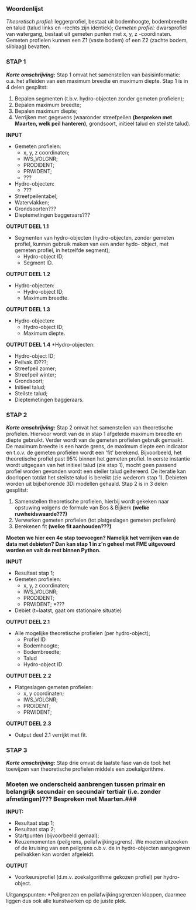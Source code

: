### Woordenlijst
*Theoretisch profiel:* leggerprofiel, bestaat uit bodemhoogte, bodembreedte en talud (talud links en -rechts zijn identiek);
*Gemeten profiel:* dwarsprofiel van watergang, bestaat uit gemeten punten met x, y, z -coordinaten. Gemeten profielen kunnen een Z1 (vaste
bodem) of een Z2 (zachte bodem, sliblaag) bevatten.

### STAP 1
**_Korte omschrijving:_** Stap 1 omvat het samenstellen van basisinformatie: o.a. het afleiden van een maximum breedte en maximum
diepte. Stap 1 is in 4 delen gesplitst:
1. Bepalen segmenten (t.b.v. hydro-objecten zonder gemeten profielen);
1. Bepalen maximum breedte;
1. Bepalen maximum diepte;
1. Verrijken met gegevens (waaronder streefpeilen **(bespreken met Maarten, welk peil hanteren)**, grondsoort, initieel talud en steilste talud).

**INPUT**
* Gemeten profielen:
  * x, y, z coordinaten;
  * IWS_VOLGNR;
  * PRODIDENT;
  * PRWIDENT;
  * ???
* Hydro-objecten:
  * ???
* Streefpeilentabel;
* Watervlakken;
* Grondsoorten???
* Dieptemetingen baggeraars???

**OUTPUT DEEL 1.1**
* Segmenten van hydro-objecten (hydro-objecten, zonder gemeten profiel, kunnen gebruik maken van een ander hydo-
object, met gemeten   profiel, in hetzelfde segment);
    * Hydro-object ID;
    * Segment ID.

**OUTPUT DEEL 1.2**
* Hydro-objecten:
  * Hydro-object ID;
  * Maximum breedte.

**OUTPUT DEEL 1.3**
* Hydro-objecten:
  * Hydro-object ID;
  * Maximum diepte.

**OUTPUT DEEL 1.4**
*Hydro-objecten:
  * Hydro-object ID;
  * Peilvak ID???;
  * Streefpeil zomer;
  * Streefpeil winter;
  * Grondsoort;
  * Initieel talud;
  * Steilste talud;
  * Dieptemetingen baggeraars.

### STAP 2
**_Korte omschrijving:_** Stap 2 omvat het samenstellen van theoretische profielen. Hiervoor wordt van de in stap 1 afgeleide
maximum breedte en diepte gebruikt. Verder wordt van de gemeten profielen gebruik gemaakt. De maximum breedte is een harde
grens, de maximum diepte  een indicator en t.o.v. de gemeten profielen wordt een 'fit' berekend. Bijvoorbeeld, het theoretische profiel
past 95% binnen het gemeten profiel. In eerste instantie wordt uitgegaan van het initieel talud (zie stap 1), mocht geen passend profiel
worden gevonden wordt een steiler talud geitereerd. De iteratie kan doorlopen totdat het steilste talud is bereikt (zie wederom stap 1).
Debieten worden uit bijbehorende 3Di modellen gehaald. Stap 2 is in 3 delen gesplitst:
1. Samenstellen theoretische profielen, hierbij wordt gekeken naar opstuwing volgens de formule van Bos & Bijkerk **(welke ruwheidswaarde???)**
1. Verwerken gemeten profielen (tot platgeslagen gemeten profielen)
1. Berekenen fit **(welke fit aanhouden???)** 

**Moeten we hier een 4e stap toevoegen? Namelijk het verrijken van de data met debieten? Dan kan stap 1 in z'n geheel met FME  uitgevoerd
worden en valt de rest binnen Python.**

**INPUT**
* Resultaat stap 1;
* Gemeten profielen:
  * x, y, z coordinaten;
  * IWS_VOLGNR;
  * PRODIDENT;
  * PRWIDENT;
  *??? 
* Debiet (t=laatst, gaat om stationaire situatie)

**OUTPUT DEEL 2.1**
* Alle mogelijke theoretische profielen (per hydro-object);
  * Profiel ID
  * Bodemhoogte;
  * Bodembreedte;
  * Talud
  * Hydro-object ID

**OUTPUT DEEL 2.2**
* Platgeslagen gemeten profielen:
  * x, y coordinaten;
  * IWS_VOLGNR;
  * PROIDENT;
  * PRWIDENT;

**OUTPUT DEEL 2.3**
* Output deel 2.1 verrijkt met fit.

### STAP 3
**_Korte omschrijving:_** Stap drie omvat de laatste fase van de tool: het toewijzen van theoretische profielen middels een zoekalgorithme.
### Moeten we onderscheid aanbrengen tussen primair en belangrijk secundair en secundair tertiair (i.e. zonder afmetingen)??? Bespreken met Maarten.###

**INPUT:**
* Resultaat stap 1;
* Resultaat stap 2;
* Startpunten (bijvoorbeeld gemaal);
* Keuzemomenten (peilgrens, peilafwijkingsgrens). We moeten uitzoeken of de kruising van een peilgrens o.b.v. de in hydro-objecten
  aangegeven peilvakken kan worden afgeleidt.
  
**OUTPUT**
* Voorkeursprofiel (d.m.v. zoekalgorithme gekozen profiel) per hydro-object.


Uitgangspunten:
*Peilgrenzen en peilafwijkingsgrenzen kloppen, daarmee liggen dus ook alle kunstwerken op de juiste plek.
